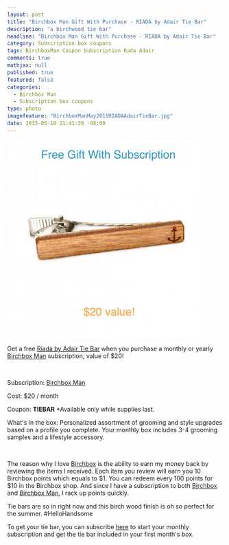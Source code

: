 ```yaml
---
layout: post
title: "Birchbox Man Gift With Purchase - RIADA by Adair Tie Bar"
description: "a birchwood tie bar"
headline: "Birchbox Man Gift With Purchase - RIADA by Adair Tie Bar"
category: Subscription box coupons
tags: BirchboxMan Coupon Subscription Rada Adair
comments: true
mathjax: null
published: true
featured: false
categories: 
  - Birchbox Man
  - Subscription box coupons
type: photo
imagefeature: "BirchboxManMay2015RIADAAdairTieBar.jpg"
date: 2015-05-18 21:41:39 -08:00
---
```

![Birchbox Man GWP Riada Tie Bar](/images/BirchboxManMay2015RIADAAdairTieBar.jpg)
<p>Get a free <a href="https://www.birchbox.com/shop/riada-by-adair-wood-tie-bar">Riada by Adair Tie Bar</a> when you purchase a monthly or yearly <a href="https://www.birchbox.com/invite/whatsupmailbox">Birchbox Man</a> subscription, value of $20!</p>
<br>

<p>Subscription: <a href="https://www.birchbox.com/invite/whatsupmailbox">Birchbox Man</a></p>
<p>Cost: $20 / month</p>
<p>Coupon: <b>TIEBAR</b> *Available only while supplies last.</p>
<p>What's in the box: Personalized assortment of grooming and style upgrades based on a profile you complete. Your monthly box includes 3-4 grooming samples and a lifestyle accessory.</p>
<br>

<p>The reason why I love <a href="https://www.birchbox.com/invite/whatsupmailbox">Birchbox</a> is the ability to earn my money back by reviewing the items I received. Each item you review will earn you 10 Birchbox points which equals to $1. You can redeem every 100 points for $10 in the Birchbox shop. And since I have a subscription to both <a href="https://www.birchbox.com/invite/whatsupmailbox">Birchbox</a> and <a href="https://www.birchbox.com/invite/whatsupmailbox">Birchbox Man</a>, I rack up points quickly.</p>

<p>Tie bars are so in right now and this birch wood finish is oh so perfect for the summer. #HelloHandsome</p>

<p>To get your tie bar, you can subscribe <a href="https://www.birchbox.com/invite/whatsupmailbox">here</a> to start your monthly subscription and get the tie bar included in your first month's box.</p>

